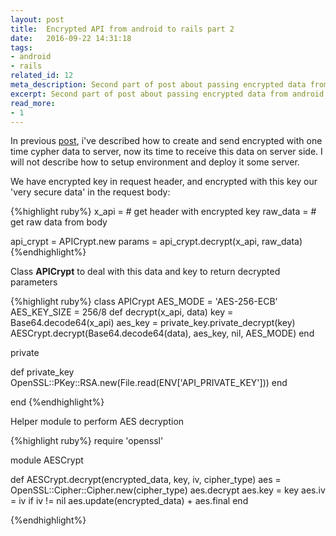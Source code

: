 ```yaml
---
layout: post
title:  Encrypted API from android to rails part 2
date:   2016-09-22 14:31:18
tags: 
- android 
- rails
related_id: 12
meta_description: Second part of post about passing encrypted data from android client to rails server
excerpt: Second part of post about passing encrypted data from android client to rails server
read_more:
- 1
---
```


In previous <a href="/develop/2015-10-02-android-encrypted-api-with-rails/">post</a>, i've described how to create and send encrypted with one time cypher data to server, now its time to receive this data on server side. I will not describe how to setup environment and deploy it some server.

We have encrypted key in request header, and encrypted with this key our 'very secure data' in the request body:

{%highlight ruby%}
x_api = # get header with encrypted key
raw_data = # get raw data from body

api_crypt = APICrypt.new
params = api_crypt.decrypt(x_api, raw_data)
{%endhighlight%}

Class **APICrypt** to deal with this data and key to return decrypted parameters


{%highlight ruby%}
class APICrypt
  AES_MODE = 'AES-256-ECB'
  AES_KEY_SIZE = 256/8
  def decrypt(x_api, data)
    key = Base64.decode64(x_api)
    aes_key = private_key.private_decrypt(key)
    AESCrypt.decrypt(Base64.decode64(data), aes_key, nil, AES_MODE)
  end

  private

  def private_key
    OpenSSL::PKey::RSA.new(File.read(ENV['API_PRIVATE_KEY']))
  end

end
{%endhighlight%}

Helper module to perform AES decryption

{%highlight ruby%}
require 'openssl'

module AESCrypt
 
  def AESCrypt.decrypt(encrypted_data, key, iv, cipher_type)
    aes = OpenSSL::Cipher::Cipher.new(cipher_type)
    aes.decrypt
    aes.key = key
    aes.iv = iv if iv != nil
    aes.update(encrypted_data) + aes.final
  end

{%endhighlight%}



